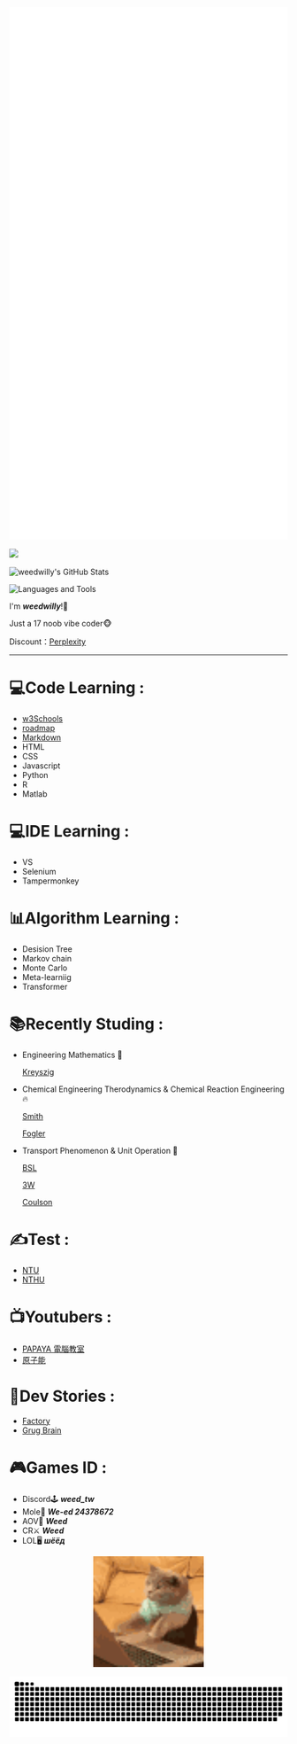 <p align="left"><img src="https://raw.githubusercontent.com/weedwilly/weedwilly/main/github-metrics.svg" /></p>
 
![](https://view-counter.tobyhagan.com/?user=weedwilly&base=00ffff&accent=3c3c3c&icon=true)

![weedwilly's GitHub Stats](https://github-readme-stats.vercel.app/api?username=weedwilly&show_icons=true&theme=radical)

![Languages and Tools](https://skillicons.dev/icons?i=github,vscode,python,matlab,r,selenium&perline=8)

I'm *<b>weedwilly</b>*!🍁 

Just a 17 noob vibe coder🐵 


Discount：[Perplexity](https://perplexity.ai/pro?referral_code=NTDQ2P84)

---

# 💻Code Learning :
<ul>
<li><a href="https://www.w3schools.com/">w3Schools</a></li>
<li><a href="https://roadmap.sh/">roadmap</a></li>
<li><a href="https://www.markdownguide.org/cheat-sheet/">Markdown</a></li>
<li>HTML</li>
<li>CSS</li>
<li>Javascript</li>
<li>Python</li>
<li>R</li>
<li>Matlab</li>
</ul>

# 💻IDE Learning :
<ul>
<li>VS</li>
<li>Selenium</li>
<li>Tampermonkey</li>
</ul>

# 📊Algorithm Learning :
<ul>
<li> Desision Tree </li>
<li> Markov chain </li>
<li> Monte Carlo </li>
<li> Meta-learniig </li>
<li> Transformer </li>
</ul>

# 📚Recently Studing :  
<ul>
<li>Engineering Mathematics 🔢  
  
  [Kreyszig](https://wp.kntu.ac.ir/dfard/ebook/em/Advanced%20Engineering%20Mathematics%2010th%20Edition.pdf) </li>
<li>Chemical Engineering Therodynamics & Chemical Reaction Engineering 🔥  
  
  [Smith](https://www.eng.uc.edu/~beaucag/Classes/ChEThermoBeaucage/J.M.%20Smith,%20Hendrick%20Van%20Ness,%20Michael%20Abbott,%20Mark%20Swihart%20-%20Introduction%20to%20Chemical%20Engineering%20Thermodynamics-McGraw-Hill%20Education%20(2018).pdf)  
  
  [Fogler](https://madar-ju.com/storage/images/files/file_1738512988aIDiC.pdf)
  </li>
<li>Transport Phenomenon & Unit Operation 🌊   
  
  [BSL](https://www.eng.uc.edu/~beaucag/Classes/AdvancedMaterialsThermodynamics/Books/R.%20Byron%20Bird,%20Warren%20E.%20Stewart,%20Edwin%20N.%20Lightfoot%20-%20Transport%20Phenomena,%202nd%20Edition-Wiley%20(2001).pdf)  
  
  [3W](http://www.download.polympart.ir/polympart/ebook/Fundamentals-of-Momentum-Heat-and-Mass-Transfer.pdf) 
  
  [Coulson](https://uodiyala.edu.iq/uploads/PDF%20ELIBRARY%20UODIYALA/EL94/Coulson%20&%20Richardson's%20Chemical%20Engineering%20-%20Volume%20II.pdf)
  </li>
</ul>

# ✍️Test :
<ul>
<li><a href="https://exam.lib.ntu.edu.tw/graduate/term/131">NTU</a>
</li>
<li><a href="https://www.lib.nthu.edu.tw/library/department/ref/exam/e/che.html">NTHU</a>
</li>
</ul>

# 📺Youtubers :
<ul>
<li><a href="https://www.youtube.com/@papayaclass">PAPAYA 電腦教室</a>
</li>
<li><a href="https://www.youtube.com/@yuan_zi_neng">原子能</a>
</li>
</ul>


# 📘Dev Stories :
<ul>
<li><a href="https://factoryfactoryfactory.net/">Factory</a>
</li>
<li><a href="https://grugbrain.dev/">Grug Brain</a>
</li>
</ul>

# 🎮Games ID : 
<ul>
<li>Discord🕹️ <b><i>weed_tw</i></b> </li>
<li>Mole🐹 <b><i>We-ed 24378672</i></b> </li>
<li>AOV📱 <b><i><a>Weed</a></i></b> </li>
<li>CR⚔️ <b><i>Weed</i></b> </li>
<li>LOL🖥️ <b><i>шёёд</i></b> </li>
</ul>

<p align="center">
<img src="https://raw.githubusercontent.com/weedwilly/weedwilly.github.io/main/cat-typing.gif" alt="Typing Cat" width="200">
</p>

<p align="center"><a href="https://github.com/Platane/snk">
  <img align="center" src="https://raw.githubusercontent.com/weedwilly/weedwilly/output/github-contribution-grid-snake-dark.svg" />
</a></p>
